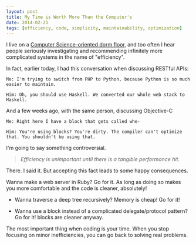 ```yaml
---
layout: post
title: My Time is Worth More Than the Computer's
date: 2014-02-21
tags: [efficiency, code, simplicity, maintainability, optimization]
---
```


I live on a [Computer Science-oriented dorm floor](http://csh.rit.edu), and
too often I hear people seriously investigating and recommending infinitely
more complicated systems in the name of "efficiency".

In fact, earlier today, I had this conversation when discussing RESTful APIs:

```
Me: I'm trying to switch from PHP to Python, because Python is so much easier to maintain.

Him: Oh, you should use Haskell. We converted our whole web stack to Haskell.
```

And a few weeks ago, with the same person, discussing Objective-C

```
Me: Right here I have a block that gets called whe-

Him: You're using blocks? You're dirty. The compiler can't optimize that. You shouldn't be using that.
```

I'm going to say something controversial.

>*Efficiency is unimportant until there is a tangible performance hit.*

There. I said it. But accepting this fact leads to some happy consequences.

Wanna make a web server in Ruby? Go for it. As long as doing so makes you more
comfortable and the code is cleaner, absolutely!

* Wanna traverse a deep tree recursively? Memory is cheap! Go for it!

* Wanna use a block instead of a complicated delegate/protocol pattern? Go for it!
blocks are cleaner anyway.

The most important thing when coding is your time. When you stop focusing on
minor inefficiencies, you can go back to solving real problems.
